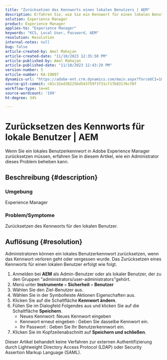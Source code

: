 ```yaml
---
title: "Zurücksetzen des Kennworts eines lokalen Benutzers | AEM"
description: Erfahren Sie, wie Sie ein Kennwort für einen lokalen Benutzer in Adobe Experience Manager zurücksetzen.
solution: Experience Manager
product: Experience Manager
applies-to: "Experience Manager"
keywords: "KCS, Local User, Password, AEM"
resolution: Resolution
internal-notes: null
bug: false
article-created-by: Amol Mahajan
article-created-date: "11/10/2023 12:35:50 PM"
article-published-by: Amol Mahajan
article-published-date: "11/10/2023 12:43:29 PM"
version-number: 5
article-number: KA-19897
dynamics-url: "https://adobe-ent.crm.dynamics.com/main.aspx?forceUCI=1&pagetype=entityrecord&etn=knowledgearticle&id=60d9c5a7-c57f-ee11-8179-6045bd006b25"
source-git-commit: c01c32ed382256d543759f3f31cf17b83176cf0f
workflow-type: tm+mt
source-wordcount: '199'
ht-degree: 34%

---
```


# Zurücksetzen des Kennworts für lokale Benutzer | AEM


Wenn Sie ein lokales Benutzerkennwort in Adobe Experience Manager zurücksetzen müssen, erfahren Sie in diesem Artikel, wie ein Administrator dieses Problem beheben kann.

## Beschreibung {#description}


### <b>Umgebung</b>

Experience Manager



### <b>Problem/Symptome</b>

Zurücksetzen des Kennworts für den lokalen Benutzer.


## Auflösung {#resolution}


Administratoren können ein lokales Benutzerkennwort zurücksetzen, wenn das Kennwort verloren geht oder vergessen wurde. Das Zurücksetzen eines Kennworts für einen lokalen Benutzer erfolgt wie folgt.

1. Anmelden bei <b>AEM</b> als Admin-Benutzer oder als lokaler Benutzer, der zu den Gruppen &quot;administrators/user-administrators&quot;gehört.
2. Menü unter <b>Instrumente</b> `>` <b>Sicherheit</b> `>` <b> Benutzer</b>
3. Wählen Sie den Ziel-Benutzer aus.
4. Wählen Sie in der Symbolleiste Aktionen Eigenschaften aus.
5. Klicken Sie auf die Schaltfläche <b>Kennwort ändern</b>.
6. Füllen Sie im Dialogfeld Folgendes aus und klicken Sie auf die Schaltfläche <b>Speichern</b>.
   - Neues Kennwort: Neues Kennwort eingeben
   - Kennwort erneut eingeben : Geben Sie dasselbe Kennwort ein.
   - Ihr Passwort : Geben Sie Ihr Benutzerkennwort ein.
7. Klicken Sie im Kopfzeilenabschnitt auf <b>Speichern und schließen</b>.


Dieser Artikel behandelt keine Verfahren zur externen Authentifizierung durch Lightweight Directory Access Protocol (LDAP) oder Security Assertion Markup Language (SAML).
